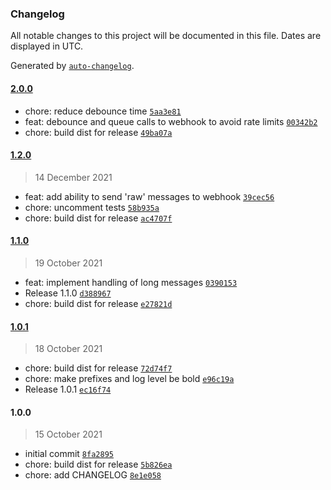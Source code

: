 ### Changelog

All notable changes to this project will be documented in this file. Dates are displayed in UTC.

Generated by [`auto-changelog`](https://github.com/CookPete/auto-changelog).

#### [2.0.0](https://github.com/simplyhexagonal/logger-transport-discord/compare/1.2.0...2.0.0)

- chore: reduce debounce time [`5aa3e81`](https://github.com/simplyhexagonal/logger-transport-discord/commit/5aa3e8190a3d35b5f8be350222d02dbcfa3dd978)
- feat: debounce and queue calls to webhook to avoid rate limits [`00342b2`](https://github.com/simplyhexagonal/logger-transport-discord/commit/00342b2899a28d9ccd7632752f28041cc3916bea)
- chore: build dist for release [`49ba07a`](https://github.com/simplyhexagonal/logger-transport-discord/commit/49ba07ac279ba2ff02487eaf4dd1d26338d4c592)

#### [1.2.0](https://github.com/simplyhexagonal/logger-transport-discord/compare/1.1.0...1.2.0)

> 14 December 2021

- feat: add ability to send 'raw' messages to webhook [`39cec56`](https://github.com/simplyhexagonal/logger-transport-discord/commit/39cec56d7bfc07d0e25ea3af9afc3a562ddedd28)
- chore: uncomment tests [`58b935a`](https://github.com/simplyhexagonal/logger-transport-discord/commit/58b935a1a463d93c8b02ff45293fbcd9a564da84)
- chore: build dist for release [`ac4707f`](https://github.com/simplyhexagonal/logger-transport-discord/commit/ac4707f28ead7e2563b9a151831b8c49ebcab321)

#### [1.1.0](https://github.com/simplyhexagonal/logger-transport-discord/compare/1.0.1...1.1.0)

> 19 October 2021

- feat: implement handling of long messages [`0390153`](https://github.com/simplyhexagonal/logger-transport-discord/commit/0390153fd23c12dfdb58fa74d2406b3591abb386)
- Release 1.1.0 [`d388967`](https://github.com/simplyhexagonal/logger-transport-discord/commit/d388967b21b7a8d090bba4cc5673765d4f61de21)
- chore: build dist for release [`e27821d`](https://github.com/simplyhexagonal/logger-transport-discord/commit/e27821d46d6ba804979f5bab595bc42a22a2be25)

#### [1.0.1](https://github.com/simplyhexagonal/logger-transport-discord/compare/1.0.0...1.0.1)

> 18 October 2021

- chore: build dist for release [`72d74f7`](https://github.com/simplyhexagonal/logger-transport-discord/commit/72d74f7064ce3c2297b03da3242e820e7c228c20)
- chore: make prefixes and log level be bold [`e96c19a`](https://github.com/simplyhexagonal/logger-transport-discord/commit/e96c19a8e26ff1c9117cee4fb0aba83a99085ce6)
- Release 1.0.1 [`ec16f74`](https://github.com/simplyhexagonal/logger-transport-discord/commit/ec16f740dbfe9d90639ccde5236d2a67f330a4fb)

#### 1.0.0

> 15 October 2021

- initial commit [`8fa2895`](https://github.com/simplyhexagonal/logger-transport-discord/commit/8fa2895a4693d448a37c0ccf7b55d8f53e2b26a7)
- chore: build dist for release [`5b826ea`](https://github.com/simplyhexagonal/logger-transport-discord/commit/5b826ea410421eb9087672c712bda6bfdf1ad532)
- chore: add CHANGELOG [`8e1e058`](https://github.com/simplyhexagonal/logger-transport-discord/commit/8e1e05869c8a6ea9338e6666394b4fc3f46df37f)
